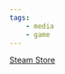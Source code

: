 ```yaml
---
tags:
    - media
    - game
---
```


[Steam Store](https://store.steampowered.com/app/1178780/BattleGroupVR/)
